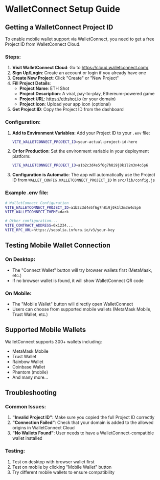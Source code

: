 # WalletConnect Setup Guide

## Getting a WalletConnect Project ID

To enable mobile wallet support via WalletConnect, you need to get a free Project ID from WalletConnect Cloud.

### Steps:

1. **Visit WalletConnect Cloud**: Go to https://cloud.walletconnect.com/
2. **Sign Up/Login**: Create an account or login if you already have one
3. **Create New Project**: Click "Create" or "New Project"
4. **Fill Project Details**:
   - **Project Name**: ETH Shot
   - **Project Description**: A viral, pay-to-play, Ethereum-powered game
   - **Project URL**: https://ethshot.io (or your domain)
   - **Project Icon**: Upload your app icon (optional)
5. **Get Project ID**: Copy the Project ID from the dashboard

### Configuration:

1. **Add to Environment Variables**: Add your Project ID to your `.env` file:
   ```bash
   VITE_WALLETCONNECT_PROJECT_ID=your-actual-project-id-here
   ```

2. **Or for Production**: Set the environment variable in your deployment platform:
   ```bash
   VITE_WALLETCONNECT_PROJECT_ID=a1b2c3d4e5f6g7h8i9j0k1l2m3n4o5p6
   ```

3. **Configuration is Automatic**: The app will automatically use the Project ID from `WALLET_CONFIG.WALLETCONNECT_PROJECT_ID` in `src/lib/config.js`

### Example .env file:
```bash
# WalletConnect Configuration
VITE_WALLETCONNECT_PROJECT_ID=a1b2c3d4e5f6g7h8i9j0k1l2m3n4o5p6
VITE_WALLETCONNECT_THEME=dark

# Other configuration...
VITE_CONTRACT_ADDRESS=0x1234...
VITE_RPC_URL=https://sepolia.infura.io/v3/your-key
```

## Testing Mobile Wallet Connection

### On Desktop:
- The "Connect Wallet" button will try browser wallets first (MetaMask, etc.)
- If no browser wallet is found, it will show WalletConnect QR code

### On Mobile:
- The "Mobile Wallet" button will directly open WalletConnect
- Users can choose from supported mobile wallets (MetaMask Mobile, Trust Wallet, etc.)

## Supported Mobile Wallets

WalletConnect supports 300+ wallets including:
- MetaMask Mobile
- Trust Wallet
- Rainbow Wallet
- Coinbase Wallet
- Phantom (mobile)
- And many more...

## Troubleshooting

### Common Issues:
1. **"Invalid Project ID"**: Make sure you copied the full Project ID correctly
2. **"Connection Failed"**: Check that your domain is added to the allowed origins in WalletConnect Cloud
3. **"No Wallets Found"**: User needs to have a WalletConnect-compatible wallet installed

### Testing:
1. Test on desktop with browser wallet first
2. Test on mobile by clicking "Mobile Wallet" button
3. Try different mobile wallets to ensure compatibility